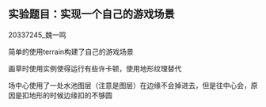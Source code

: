 ## 实验题目：实现一个自己的游戏场景

20337245_魏一鸣

简单的使用terrain构建了自己的游戏场景

画草时使用实例使得运行有些许卡顿，使用地形纹理替代

场中心使用了一处水池图层（注意是图层）在边缘不会掉进去，但是往中心会，原因是扣地形的时候边缘扣的不够圆